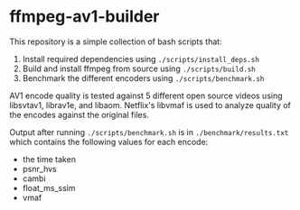 # ffmpeg-av1-builder

This repository is a simple collection of bash scripts that:

1. Install required dependencies using `./scripts/install_deps.sh`
2. Build and install ffmpeg from source using `./scripts/build.sh`
3. Benchmark the different encoders using `./scripts/benchmark.sh`

AV1 encode quality is tested against 5 different open source videos using libsvtav1, librav1e, and libaom.
Netflix's libvmaf is used to analyze quality of the encodes against the original files.

Output after running `./scripts/benchmark.sh` is in `./benchmark/results.txt` which contains the following values for each encode:

* the time taken
* psnr_hvs
* cambi
* float_ms_ssim
* vmaf